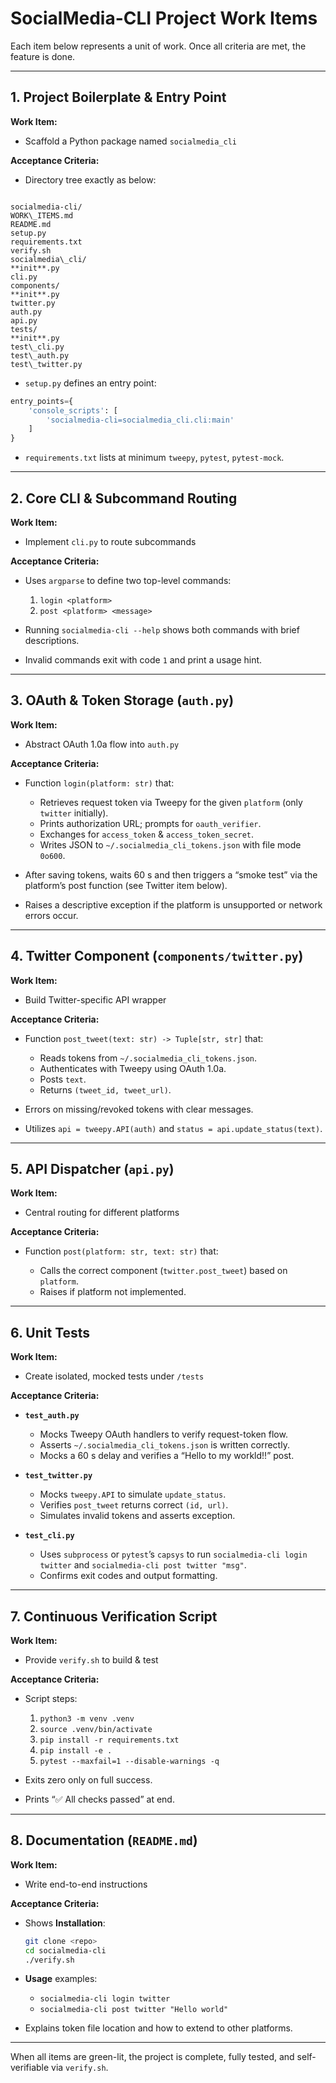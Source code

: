 # SocialMedia-CLI Project Work Items

Each item below represents a unit of work. Once all criteria are met, the feature is done.

---

## 1. Project Boilerplate & Entry Point

**Work Item:**  
- Scaffold a Python package named `socialmedia_cli`

**Acceptance Criteria:**  
- Directory tree exactly as below:  
```

socialmedia-cli/
WORK\_ITEMS.md
README.md
setup.py
requirements.txt
verify.sh
socialmedia\_cli/
**init**.py
cli.py
components/
**init**.py
twitter.py
auth.py
api.py
tests/
**init**.py
test\_cli.py
test\_auth.py
test\_twitter.py

````
- `setup.py` defines an entry point:
```py
entry_points={
    'console_scripts': [
        'socialmedia-cli=socialmedia_cli.cli:main'
    ]
}
````

* `requirements.txt` lists at minimum `tweepy`, `pytest`, `pytest-mock`.

---

## 2. Core CLI & Subcommand Routing

**Work Item:**

* Implement `cli.py` to route subcommands

**Acceptance Criteria:**

* Uses `argparse` to define two top-level commands:

  1. `login <platform>`
  2. `post <platform> <message>`
* Running `socialmedia-cli --help` shows both commands with brief descriptions.
* Invalid commands exit with code `1` and print a usage hint.

---

## 3. OAuth & Token Storage (`auth.py`)

**Work Item:**

* Abstract OAuth 1.0a flow into `auth.py`

**Acceptance Criteria:**

* Function `login(platform: str)` that:

  * Retrieves request token via Tweepy for the given `platform` (only `twitter` initially).
  * Prints authorization URL; prompts for `oauth_verifier`.
  * Exchanges for `access_token` & `access_token_secret`.
  * Writes JSON to `~/.socialmedia_cli_tokens.json` with file mode `0o600`.
* After saving tokens, waits 60 s and then triggers a “smoke test” via the platform’s post function (see Twitter item below).
* Raises a descriptive exception if the platform is unsupported or network errors occur.

---

## 4. Twitter Component (`components/twitter.py`)

**Work Item:**

* Build Twitter-specific API wrapper

**Acceptance Criteria:**

* Function `post_tweet(text: str) -> Tuple[str, str]` that:

  * Reads tokens from `~/.socialmedia_cli_tokens.json`.
  * Authenticates with Tweepy using OAuth 1.0a.
  * Posts `text`.
  * Returns `(tweet_id, tweet_url)`.
* Errors on missing/revoked tokens with clear messages.
* Utilizes `api = tweepy.API(auth)` and `status = api.update_status(text)`.

---

## 5. API Dispatcher (`api.py`)

**Work Item:**

* Central routing for different platforms

**Acceptance Criteria:**

* Function `post(platform: str, text: str)` that:

  * Calls the correct component (`twitter.post_tweet`) based on `platform`.
  * Raises if platform not implemented.

---

## 6. Unit Tests

**Work Item:**

* Create isolated, mocked tests under `/tests`

**Acceptance Criteria:**

* **`test_auth.py`**

  * Mocks Tweepy OAuth handlers to verify request-token flow.
  * Asserts `~/.socialmedia_cli_tokens.json` is written correctly.
  * Mocks a 60 s delay and verifies a “Hello to my workld!!” post.
* **`test_twitter.py`**

  * Mocks `tweepy.API` to simulate `update_status`.
  * Verifies `post_tweet` returns correct `(id, url)`.
  * Simulates invalid tokens and asserts exception.
* **`test_cli.py`**

  * Uses `subprocess` or `pytest`’s `capsys` to run `socialmedia-cli login twitter` and `socialmedia-cli post twitter "msg"`.
  * Confirms exit codes and output formatting.

---

## 7. Continuous Verification Script

**Work Item:**

* Provide `verify.sh` to build & test

**Acceptance Criteria:**

* Script steps:

  1. `python3 -m venv .venv`
  2. `source .venv/bin/activate`
  3. `pip install -r requirements.txt`
  4. `pip install -e .`
  5. `pytest --maxfail=1 --disable-warnings -q`
* Exits zero only on full success.
* Prints “✅ All checks passed” at end.

---

## 8. Documentation (`README.md`)

**Work Item:**

* Write end-to-end instructions

**Acceptance Criteria:**

* Shows **Installation**:

  ```bash
  git clone <repo>
  cd socialmedia-cli
  ./verify.sh
  ```
* **Usage** examples:

  * `socialmedia-cli login twitter`
  * `socialmedia-cli post twitter "Hello world"`
* Explains token file location and how to extend to other platforms.

---

When all items are green-lit, the project is complete, fully tested, and self-verifiable via `verify.sh`.
